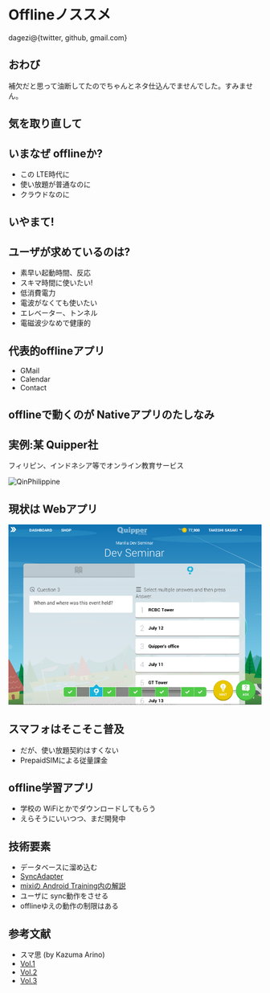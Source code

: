 # Offlineノススメ

dagezi@{twitter, github, gmail.com}



## おわび

補欠だと思って油断してたのでちゃんとネタ仕込んでませんでした。すみません。



## 気を取り直して


## いまなぜ offlineか?

- この LTE時代に
- 使い放題が普通なのに
- クラウドなのに



## いやまて!



## ユーザが求めているのは?

- 素早い起動時間、反応 <!-- .element: class="fragment" data-fragment-index="1" -->
 - スキマ時間に使いたい!
- 低消費電力  <!-- .element: class="fragment" data-fragment-index="2" -->
- 電波がなくても使いたい  <!-- .element: class="fragment" data-fragment-index="3" -->
 - エレベーター、トンネル
- 電磁波少なめで健康的 <!-- .element: class="fragment" data-fragment-index="4" -->



## 代表的offlineアプリ
- GMail
- Calendar
- Contact



## offlineで動くのが Nativeアプリのたしなみ



## 実例:某 Quipper社

フィリピン、インドネシア等でオンライン教育サービス

![QinPhilippine](QinPhilippine.jpg)



## 現状は Webアプリ
![QLearn](QLearn.png)



## スマフォはそこそこ普及
- だが、使い放題契約はすくない
- PrepaidSIMによる従量課金



## offline学習アプリ
- 学校の WiFiとかでダウンロードしてもらう
- えらそうにいいつつ、まだ開発中


## 技術要素

- データベースに溜め込む
- [SyncAdapter](http://developer.android.com/training/sync-adapters/index.html)
 - [mixiの Android Training内の解説](https://github.com/mixi-inc/AndroidTraining/wiki/2.15.-ContentProvider-%E3%81%AE%E7%99%BA%E5%B1%95#abstractthreadedsyncadapter)
- ユーザに sync動作をさせる
 - offlineゆえの動作の制限はある



## 参考文献

- スマ思 (by Kazuma Arino)
 - [Vol.1](https://www.youtube.com/watch?v=4XbPVEsob6k)
 - [Vol.2](https://www.youtube.com/watch?v=xxsuDlvgb5M)
 - [Vol.3](https://www.youtube.com/watch?v=ZyIWRqKkuMY)
